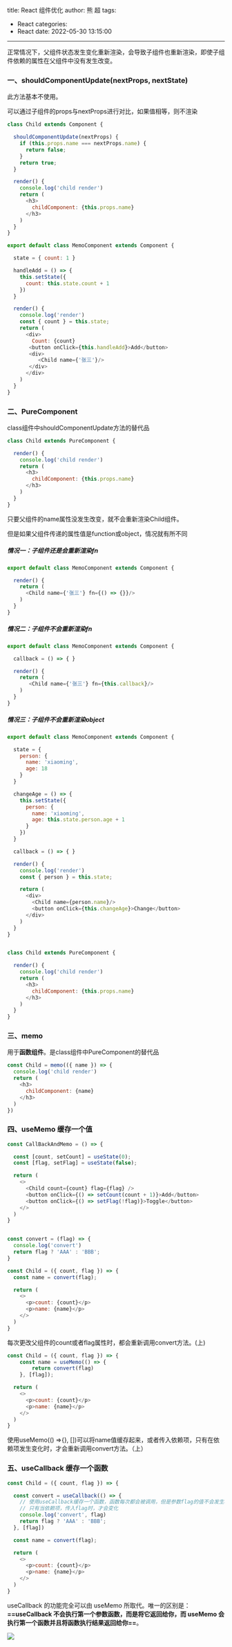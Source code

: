 title: React 组件优化
author: 熊 超
tags:
  - React
categories:
  - React
date: 2022-05-30 13:15:00
---
<!--more-->

正常情况下，父组件状态发生变化重新渲染，会导致子组件也重新渲染，即使子组件依赖的属性在父组件中没有发生改变。

### 一、shouldComponentUpdate(nextProps, nextState)

此方法基本不使用。

可以通过子组件的props与nextProps进行对比，如果值相等，则不渲染

```js
class Child extends Component {

  shouldComponentUpdate(nextProps) {
    if (this.props.name === nextProps.name) {
      return false;
    }
    return true;
  }

  render() {
    console.log('child render')
    return (
      <h3>
        childComponent: {this.props.name}
      </h3>
    )
  }
}

export default class MemoComponent extends Component {

  state = { count: 1 }

  handleAdd = () => {
    this.setState({
      count: this.state.count + 1
    })
  }

  render() {
    console.log('render')
    const { count } = this.state;
    return (
      <div>
        Count: {count}
       <button onClick={this.handleAdd}>Add</button>
       <div>
          <Child name={'张三'}/>
       </div>
      </div>
    )
  }
}
```

### 二、PureComponent

class组件中shouldComponentUpdate方法的替代品

```js
class Child extends PureComponent {

  render() {
    console.log('child render')
    return (
      <h3>
        childComponent: {this.props.name}
      </h3>
    )
  }
}
```

只要父组件的name属性没发生改变，就不会重新渲染Child组件。

但是如果父组件传递的属性值是function或object，情况就有所不同

##### 情况一：子组件还是会重新渲染fn

```js
export default class MemoComponent extends Component {

  render() {
    return (
      <Child name={'张三'} fn={() => {}}/>
    )
  }
}
```

##### 情况二：子组件不会重新渲染fn

```js
export default class MemoComponent extends Component {

  callback = () => { }

  render() {
    return (
       <Child name={'张三'} fn={this.callback}/>
    )
  }
}
```

##### 情况三：子组件不会重新渲染object

```js
export default class MemoComponent extends Component {

  state = { 
    person: {
      name: 'xiaoming',
      age: 18
    }
  }

  changeAge = () => {
    this.setState({
      person: {
        name: 'xiaoming',
        age: this.state.person.age + 1
      }
    })
  }

  callback = () => { }

  render() {
    console.log('render')
    const { person } = this.state;

    return (
      <div>
        <Child name={person.name}/>
        <button onClick={this.changeAge}>Change</button>
      </div>
    )
  }
}


class Child extends PureComponent {

  render() {
    console.log('child render')
    return (
      <h3>
        childComponent: {this.props.name}
      </h3>
    )
  }
}
```

### 三、memo

用于**函数组件**。是class组件中PureComponent的替代品

```js
const Child = memo(({ name }) => {
  console.log('child render')
  return (
    <h3>
      childComponent: {name}
    </h3>
  )
})
```

### 四、useMemo 缓存一个值

```js
const CallBackAndMemo = () => {

  const [count, setCount] = useState(0);
  const [flag, setFlag] = useState(false);

  return (
    <>
      <Child count={count} flag={flag} />
      <button onClick={() => setCount(count + 1)}>Add</button>
      <button onClick={() => setFlag(!flag)}>Toggle</button>
    </>
  )
}


const convert = (flag) => {
  console.log('convert')
  return flag ? 'AAA' : 'BBB';
}

const Child = ({ count, flag }) => {
  const name = convert(flag);

  return (
    <>
      <p>count: {count}</p>
      <p>name: {name}</p>
    </>
  )
}
```

每次更改父组件的count或者flag属性时，都会重新调用convert方法。(上)

```js
const Child = ({ count, flag }) => {
    const name = useMemo(() => {
        return convert(flag)
    }, [flag]);

  return (
    <>
      <p>count: {count}</p>
      <p>name: {name}</p>
    </>
  )
}
```

使用useMemo(() =>{}, [])可以将name值缓存起来，或者传入依赖项，只有在依赖项发生变化时，才会重新调用convert方法。（上）

### 五、useCallback 缓存一个函数

```js
const Child = ({ count, flag }) => {

  const convert = useCallback(() => {
    // 使用useCallback缓存一个函数，函数每次都会被调用，但是参数flag的值不会发生改变
    // 只有当依赖项，传入flag时，才会变化
    console.log('convert', flag)
    return flag ? 'AAA' : 'BBB';
  }, [flag])

  const name = convert(flag);

  return (
    <>
      <p>count: {count}</p>
      <p>name: {name}</p>
    </>
  )
}
```

 useCallback 的功能完全可以由 useMemo 所取代。唯一的区别是：**==useCallback 不会执行第一个参数函数，而是将它返回给你，而 useMemo 会执行第一个函数并且将函数执行结果返回给你==**。



![](/Users/xiongchao/Library/Application%20Support/marktext/images/2023-02-23-21-53-36-image.png)
